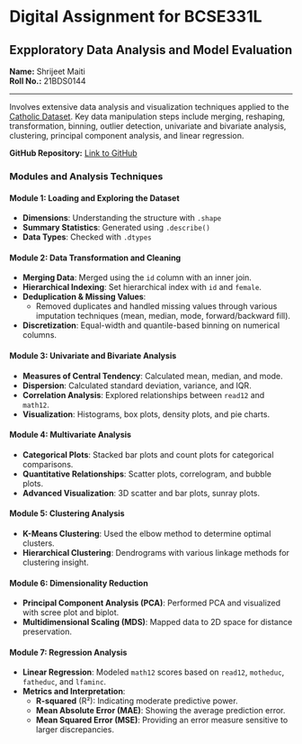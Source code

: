 # Digital Assignment for BCSE331L
## Expploratory Data Analysis and Model Evaluation

**Name:** Shrijeet Maiti  
**Roll No.:** 21BDS0144  

---

Involves extensive data analysis and visualization techniques applied to the [Catholic Dataset](https://raw.githubusercontent.com/salemprakash/EDA/main/Data/catholic.csv). Key data manipulation steps include merging, reshaping, transformation, binning, outlier detection, univariate and bivariate analysis, clustering, principal component analysis, and linear regression.

**GitHub Repository:** [Link to GitHub](https://github.com/shrijeet-maiti-burner/EDA/blob/master/21BDS0144.ipynb)

### Modules and Analysis Techniques

#### Module 1: Loading and Exploring the Dataset
- **Dimensions**: Understanding the structure with `.shape`
- **Summary Statistics**: Generated using `.describe()`
- **Data Types**: Checked with `.dtypes`

#### Module 2: Data Transformation and Cleaning
- **Merging Data**: Merged using the `id` column with an inner join.
- **Hierarchical Indexing**: Set hierarchical index with `id` and `female`.
- **Deduplication & Missing Values**:
  - Removed duplicates and handled missing values through various imputation techniques (mean, median, mode, forward/backward fill).
- **Discretization**: Equal-width and quantile-based binning on numerical columns.

#### Module 3: Univariate and Bivariate Analysis
- **Measures of Central Tendency**: Calculated mean, median, and mode.
- **Dispersion**: Calculated standard deviation, variance, and IQR.
- **Correlation Analysis**: Explored relationships between `read12` and `math12`.
- **Visualization**: Histograms, box plots, density plots, and pie charts.

#### Module 4: Multivariate Analysis
- **Categorical Plots**: Stacked bar plots and count plots for categorical comparisons.
- **Quantitative Relationships**: Scatter plots, correlogram, and bubble plots.
- **Advanced Visualization**: 3D scatter and bar plots, sunray plots.

#### Module 5: Clustering Analysis
- **K-Means Clustering**: Used the elbow method to determine optimal clusters.
- **Hierarchical Clustering**: Dendrograms with various linkage methods for clustering insight.

#### Module 6: Dimensionality Reduction
- **Principal Component Analysis (PCA)**: Performed PCA and visualized with scree plot and biplot.
- **Multidimensional Scaling (MDS)**: Mapped data to 2D space for distance preservation.

#### Module 7: Regression Analysis
- **Linear Regression**: Modeled `math12` scores based on `read12`, `motheduc`, `fatheduc`, and `lfaminc`.
- **Metrics and Interpretation**:
  - **R-squared** (R²): Indicating moderate predictive power.
  - **Mean Absolute Error (MAE)**: Showing the average prediction error.
  - **Mean Squared Error (MSE)**: Providing an error measure sensitive to larger discrepancies.